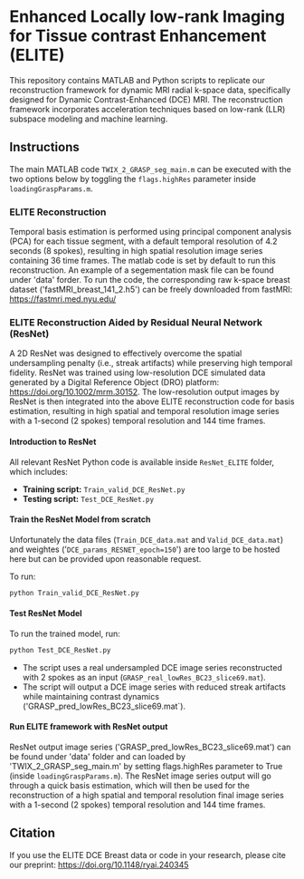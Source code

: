 # Enhanced Locally low-rank Imaging for Tissue contrast Enhancement (ELITE)

This repository contains MATLAB and Python scripts to replicate our reconstruction framework for dynamic MRI radial k-space data, specifically designed for Dynamic Contrast-Enhanced (DCE) MRI. The reconstruction framework incorporates acceleration techniques based on low-rank (LLR) subspace modeling and machine learning. 

## Instructions

The main MATLAB code `TWIX_2_GRASP_seg_main.m` can be executed with the two options below by toggling the `flags.highRes` parameter inside `loadingGraspParams.m`.

### ELITE Reconstruction

Temporal basis estimation is performed using principal component analysis (PCA) for each tissue segment, with a default temporal resolution of 4.2 seconds (8 spokes), resulting in high spatial resolution image series containing 36 time frames. The matlab code is set by default to run this reconstruction. An example of a segementation mask file can be found under 'data' forder. To run the code, the corresponding raw k-space breast dataset ('fastMRI_breast_141_2.h5') can be freely downloaded from fastMRI: https://fastmri.med.nyu.edu/

### ELITE Reconstruction Aided by Residual Neural Network (ResNet)

A 2D ResNet was designed to effectively overcome the spatial undersampling penalty (i.e., streak artifacts) while preserving high temporal fidelity. ResNet was trained using low-resolution DCE simulated data generated by a Digital Reference Object (DRO) platform: https://doi.org/10.1002/mrm.30152. The low-resolution output images by ResNet is then integrated into the above ELITE reconstruction code for basis estimation, resulting in high spatial and temporal resolution image series with a 1-second (2 spokes) temporal resolution and 144 time frames.

#### Introduction to ResNet  

All relevant ResNet Python code is available inside `ResNet_ELITE` folder, which includes:

- **Training script:** `Train_valid_DCE_ResNet.py`
- **Testing script:** `Test_DCE_ResNet.py`

#### Train the ResNet Model from scratch

Unfortunately the data files (`Train_DCE_data.mat` and `Valid_DCE_data.mat`) and weightes ('`DCE_params_RESNET_epoch=150`') are too large to be hosted here but can be provided upon reasonable request.

To run:
```bash
python Train_valid_DCE_ResNet.py
```
#### Test ResNet Model

To run the trained model, run:

```bash
python Test_DCE_ResNet.py
```

- The script uses a real undersampled DCE image series reconstructed with 2 spokes as an input (`GRASP_real_lowRes_BC23_slice69.mat`).
- The script will output a DCE image series with reduced streak artifacts while maintaining contrast dynamics ('GRASP_pred_lowRes_BC23_slice69.mat`).

#### Run ELITE framework with ResNet output 

ResNet output image series ('GRASP_pred_lowRes_BC23_slice69.mat') can be found under 'data' folder and can loaded by 'TWIX_2_GRASP_seg_main.m' by setting flags.highRes parameter to True (inside `loadingGraspParams.m`). The ResNet image series output will go through a quick basis estimation, which will then be used for the reconstruction of a high spatial and temporal resolution final image series with a 1-second (2 spokes) temporal resolution and 144 time frames. 

## Citation

If you use the ELITE DCE Breast data or code in your research, please cite our preprint: https://doi.org/10.1148/ryai.240345

